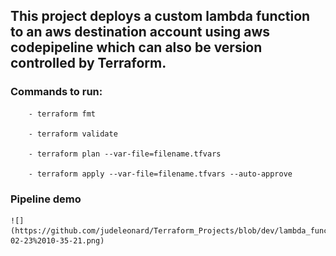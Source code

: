 ## This project deploys a custom lambda function to an aws destination account using aws codepipeline which can also be version controlled by Terraform.

### Commands to run:

        - terraform fmt

        - terraform validate

        - terraform plan --var-file=filename.tfvars

        - terraform apply --var-file=filename.tfvars --auto-approve

### Pipeline demo

    ![](https://github.com/judeleonard/Terraform_Projects/blob/dev/lambda_function/image/Screenshot%20from%202023-02-23%2010-35-21.png)
